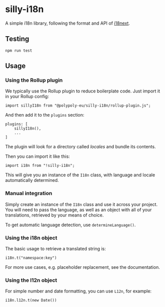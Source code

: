 # silly-i18n

A simple i18n library, following the format and API of
[i18next](https://www.i18next.com/).

## Testing

    npm run test

## Usage

### Using the Rollup plugin

We typically use the Rollup plugin to reduce boilerplate code. Just import it in
your Rollup config:

    import sillyI18n from "@polypoly-eu/silly-i18n/rollup-plugin.js";

And then add it to the `plugins` section:

    plugins: [
        sillyI18n(),
        ...
    ]

The plugin will look for a directory called _locales_ and bundle its contents.

Then you can import it like this:

    import i18n from "!silly-i18n";

This will give you an instance of the `I18n` class, with language and locale
automatically determined.

### Manual integration

Simply create an instance of the `I18n` class and use it across your
project. You will need to pass the language, as well as an object with all of
your translations, retrieved by your means of choice.

To get automatic language detection, use `determineLanguage()`.

### Using the i18n object

The basic usage to retrieve a translated string is:

    i18n.t("namespace:key")

For more use cases, e.g. placeholder replacement, see the documentation.

### Using the l12n object

For simple number and date formatting, you can use `L12n`, for example:

    i18n.l12n.t(new Date())
